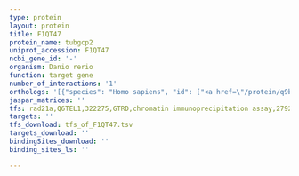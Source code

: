 ```yaml
---
type: protein
layout: protein
title: F1QT47
protein_name: tubgcp2
uniprot_accession: F1QT47
ncbi_gene_id: '-'
organism: Danio rerio
function: target gene
number_of_interactions: '1'
orthologs: '[{"species": "Homo sapiens", "id": ["<a href=\"/protein/q9bsj2\">Q9BSJ2</a>"]}, {"species": "Mus musculus", "id": ["<a href=\"/protein/q921g8\">Q921G8</a>"]}, {"species": "Rattus norvegicus", "id": ["B2RYP8"]}, {"species": "Drosophila melanogaster", "id": ["<a href=\"/protein/q9xyp7\">Q9XYP7</a>"]}, {"species": "Saccharomyces cerevisiae", "id": ["<a href=\"/protein/p38863\">P38863</a>"]}]'
jaspar_matrices: ''
tfs: rad21a,Q6TEL1,322275,GTRD,chromatin immunoprecipitation assay,27924024%5Buid%5D,No
targets: ''
tfs_download: tfs_of_F1QT47.tsv
targets_download: ''
bindingSites_download: ''
binding_sites_ls: ''

---
```

